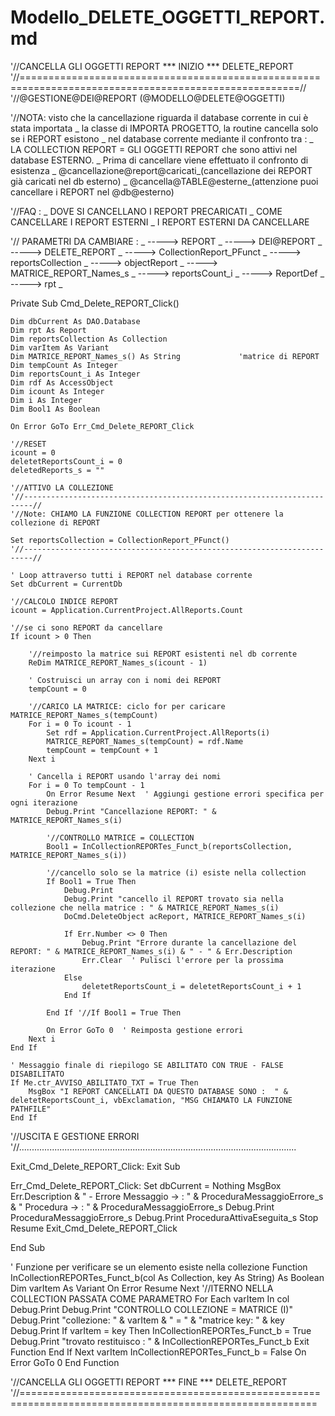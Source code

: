 # Modello_DELETE_OGGETTI_REPORT.md


'//CANCELLA GLI OGGETTI REPORT *** INIZIO *** DELETE_REPORT
'//======================================================================================================//
'//@GESTIONE@DEI@REPORT    (@MODELLO@DELETE@OGGETTI)

'//NOTA: visto che la cancellazione riguarda il database corrente in cui è stata importata _
        la classe di IMPORTA PROGETTO, la routine cancella solo se i REPORT esistono _
        nel database corrente mediante il confronto tra : _
        LA COLLECTION REPORT = GLI OGGETTI REPORT che sono attivi nel database ESTERNO. _
        Prima di cancellare viene effettuato il confronto di esistenza _
        @cancellazione@report@caricati_(cancellazione dei REPORT già caricati nel db esterno) _
        @cancella@TABLE@esterne_(attenzione puoi cancellare i REPORT nel @db@esterno)

'//FAQ : _
        DOVE SI CANCELLANO I REPORT PRECARICATI _
        COME CANCELLARE I REPORT ESTERNI _
        I REPORT ESTERNI DA CANCELLARE

'// PARAMETRI DA CAMBIARE : _
    -----> REPORT _
    -----> DEI@REPORT _
    -----> DELETE_REPORT _
    -----> CollectionReport_PFunct _
    -----> reportsCollection _
    -----> objectReport _
    -----> MATRICE_REPORT_Names_s _
    -----> reportsCount_i _
    -----> ReportDef _
    -----> rpt _

Private Sub Cmd_Delete_REPORT_Click()

    Dim dbCurrent As DAO.Database
    Dim rpt As Report
    Dim reportsCollection As Collection
    Dim varItem As Variant
    Dim MATRICE_REPORT_Names_s() As String             'matrice di REPORT
    Dim tempCount As Integer
    Dim reportsCount_i As Integer
    Dim rdf As AccessObject
    Dim icount As Integer
    Dim i As Integer
    Dim Bool1 As Boolean
    
    On Error GoTo Err_Cmd_Delete_REPORT_Click

    '//RESET
    icount = 0
    deletetReportsCount_i = 0
    deletedReports_s = ""

    '//ATTIVO LA COLLEZIONE
    '//------------------------------------------------------------------------//
    '//Note: CHIAMO LA FUNZIONE COLLECTION REPORT per ottenere la collezione di REPORT

    Set reportsCollection = CollectionReport_PFunct()
    '//------------------------------------------------------------------------//

    ' Loop attraverso tutti i REPORT nel database corrente
    Set dbCurrent = CurrentDb

    '//CALCOLO INDICE REPORT
    icount = Application.CurrentProject.AllReports.Count

    '//se ci sono REPORT da cancellare
    If icount > 0 Then

        '//reimposto la matrice sui REPORT esistenti nel db corrente
        ReDim MATRICE_REPORT_Names_s(icount - 1)

        ' Costruisci un array con i nomi dei REPORT
        tempCount = 0

        '//CARICO LA MATRICE: ciclo for per caricare MATRICE_REPORT_Names_s(tempCount)
        For i = 0 To icount - 1
            Set rdf = Application.CurrentProject.AllReports(i)
            MATRICE_REPORT_Names_s(tempCount) = rdf.Name
            tempCount = tempCount + 1
        Next i

        ' Cancella i REPORT usando l'array dei nomi
        For i = 0 To tempCount - 1
            On Error Resume Next  ' Aggiungi gestione errori specifica per ogni iterazione
            Debug.Print "Cancellazione REPORT: " & MATRICE_REPORT_Names_s(i)

            '//CONTROLLO MATRICE = COLLECTION
            Bool1 = InCollectionREPORTes_Funct_b(reportsCollection, MATRICE_REPORT_Names_s(i))

            '//cancello solo se la matrice (i) esiste nella collection
            If Bool1 = True Then
                Debug.Print
                Debug.Print "cancello il REPORT trovato sia nella collezione che nella matrice : " & MATRICE_REPORT_Names_s(i)
                DoCmd.DeleteObject acReport, MATRICE_REPORT_Names_s(i)

                If Err.Number <> 0 Then
                    Debug.Print "Errore durante la cancellazione del REPORT: " & MATRICE_REPORT_Names_s(i) & " - " & Err.Description
                    Err.Clear  ' Pulisci l'errore per la prossima iterazione
                Else
                    deletetReportsCount_i = deletetReportsCount_i + 1
                End If

            End If '//If Bool1 = True Then

            On Error GoTo 0  ' Reimposta gestione errori
        Next i
    End If

    ' Messaggio finale di riepilogo SE ABILITATO CON TRUE - FALSE DISABILITATO
    If Me.ctr_AVVISO_ABILITATO_TXT = True Then
        MsgBox "I REPORT CANCELLATI DA QUESTO DATABASE SONO :  " & deletetReportsCount_i, vbExclamation, "MSG CHIAMATO LA FUNZIONE PATHFILE"
    End If

'//USCITA E GESTIONE ERRORI
'//..............................................................................................................

Exit_Cmd_Delete_REPORT_Click:
    Exit Sub

Err_Cmd_Delete_REPORT_Click:
    Set dbCurrent = Nothing
    MsgBox Err.Description & " - Errore Messaggio -> : " & ProceduraMessaggioErrore_s & " Procedura -> : " & ProceduraMessaggioErrore_s
    Debug.Print ProceduraMessaggioErrore_s
    Debug.Print ProceduraAttivaEseguita_s
    Stop
    Resume Exit_Cmd_Delete_REPORT_Click

End Sub

' Funzione per verificare se un elemento esiste nella collezione
Function InCollectionREPORTes_Funct_b(col As Collection, key As String) As Boolean
    Dim varItem As Variant
    On Error Resume Next
    '//ITERNO NELLA COLLECTION PASSATA COME PARAMETRO
    For Each varItem In col
        Debug.Print
        Debug.Print "CONTROLLO COLLEZIONE = MATRICE (I)"
        Debug.Print "collezione: " & varItem & " = " & "matrice key: " & key
        Debug.Print
        If varItem = key Then
            InCollectionREPORTes_Funct_b = True
            Debug.Print "trovato restituisco : " & InCollectionREPORTes_Funct_b
            Exit Function
        End If
    Next varItem
    InCollectionREPORTes_Funct_b = False
    On Error GoTo 0
End Function

'//CANCELLA GLI OGGETTI REPORT *** FINE *** DELETE_REPORT
'//=========================================================================================================
